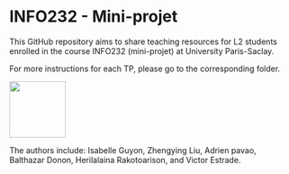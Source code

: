 # INFO232 - Mini-projet

This GitHub repository aims to share teaching resources for L2 students enrolled in the course INFO232 (mini-projet) at University Paris-Saclay.

For more instructions for each TP, please go to the corresponding folder.  


<img src="https://www.universite-paris-saclay.fr/profiles/saclay/themes/saclay_v2/logo.svg" height="100">

The authors include: Isabelle Guyon, Zhengying Liu, Adrien pavao, Balthazar Donon, Herilalaina Rakotoarison, and Victor Estrade.
